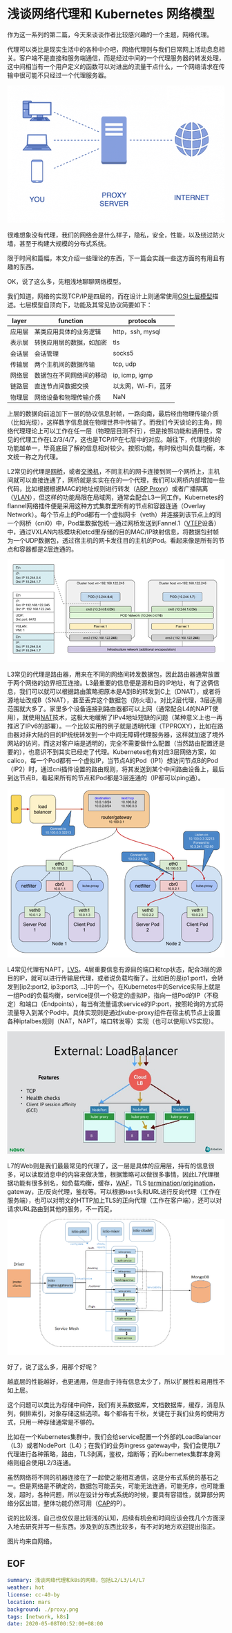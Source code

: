 
# 浅谈网络代理和 Kubernetes 网络模型

作为这一系列的第二篇，今天来谈谈作者比较感兴趣的一个主题，网络代理。

代理可以类比是现实生活中的各种中介吧，网络代理则与我们日常网上活动息息相关。客户端不是直接和服务端通信，而是经过中间的一个代理服务器的转发处理，这中间相当有一个用户定义的函数可以对进出的流量干点什么，一个网络请求在传输中很可能不只经过一个代理服务器。

![img](proxy.png "proxy")

很难想象没有代理，我们的网络会是什么样子，隐私，安全，性能，以及绕过防火墙，甚至于构建大规模的分布式系统。

限于时间和篇幅，本文介绍一些理论的东西，下一篇会实践一些这方面的有用且有趣的东西。

OK，说了这么多，先粗浅地聊聊网络模型。

我们知道，网络的实现TCP/IP是四层的，而在设计上则通常使用[OSI七层模型](https://zh.wikipedia.org/wiki/OSI%E6%A8%A1%E5%9E%8B)描述。七层模型自顶向下，功能及其常见协议简要如下：

| layer | function     | protocols       |
|----- |------------ |--------------- |
| 应用层 | 某类应用具体的业务逻辑 | http，ssh, mysql |
| 表示层 | 转换应用层的数据，如加密 | tls             |
| 会话层 | 会话管理     | socks5          |
| 传输层 | 两个主机间的数据传输 | tcp, udp        |
| 网络层 | 数据包在不同网络间的移动 | ip, icmp, igmp  |
| 链路层 | 直连节点间数据交换 | 以太网，Wi-Fi，蓝牙 |
| 物理层 | 网络设备和物理传输介质 | NaN             |

上层的数据向前追加下一层的协议信息封帧，一路向南，最后经由物理传输介质（比如光缆），这样数字信息就在物理世界中传输了。而我们今天谈论的主角，网络代理理论上可以工作在任一层（物理层目测不行），但是按照功能和通用性，常见的代理工作在L2/3/4/7，这也是TCP/IP在七层中的对应。越往下，代理提供的功能越单一，毕竟底层了解的信息相对较少。按照功能，有时候也叫负载均衡，本文统一称之为代理。

L2常见的代理是[网桥](https://zh.wikipedia.org/wiki/%E6%A9%8B%E6%8E%A5%E5%99%A8)，或者[交换机](https://zh.wikipedia.org/wiki/%E7%B6%B2%E8%B7%AF%E4%BA%A4%E6%8F%9B%E5%99%A8)，不同主机的网卡连接到同一个网桥上，主机间就可以直接连通了，网桥就是实实在在的一个代理，我们可以网桥内部增加一些代码，比如根据根据MAC的地址规则进行转发（[ARP Proxy](https://en.wikipedia.org/wiki/Proxy_ARP)）或者广播隔离（[VLAN](https://zh.wikipedia.org/wiki/%E8%99%9A%E6%8B%9F%E5%B1%80%E5%9F%9F%E7%BD%91)），但这样的功能局限在局域网，通常会配合L3一同工作。Kubernetes的flannel网络插件便是采用这种方式集群里所有的节点和容器连通（Overlay Network）。每个节点上的Pod都有一个虚拟网卡（veth）并连接到该节点上的同一个网桥（cni0）中，Pod里数据包统一通过网桥发送到Fannel.1（[VTEP](https://zh.wikipedia.org/wiki/%E8%99%9B%E6%93%AC%E5%B1%80%E5%9F%9F%E7%B6%B2%E6%93%B4%E5%B1%95)设备）中，通过VXLAN内核模块和etcd里存储的目的MAC/IP映射信息，将数据包封帧为一个UDP数据包，透过宿主机的网卡发往目的主机的Pod。看起来像是所有的节点和容器都是2层连通的。

![img](l2-fannel.png "layer2 proxy")

L3常见的代理是路由器，用来在不同的网络间转发数据包，因此路由器通常放置于两个网络的边界相互连接。L3最重要的信息便是源和目的IP地址，有了这俩信息，我们可以就可以根据路由策略把原本是A到B的转发到C上（DNAT），或者将源地址改成B（SNAT），甚至丢弃这个数据包（防火墙）。对比2层代理，3层适用范围就大多了。家里多个设备连接到路由器都可以上网（通常配合L4的NAPT使用），就使用[NAT](https://zh.wikipedia.org/wiki/%E7%BD%91%E7%BB%9C%E5%9C%B0%E5%9D%80%E8%BD%AC%E6%8D%A2)技术，这极大地缓解了IPv4地址短缺的问题（某种意义上也一再推迟了IPv6的部署）。一个比较实用的例子就是透明代理（TPPROXY），比如在路由器对非大陆的目的IP统统转发到一个中间无障碍代理服务器，这样就加速了境外网站的访问，而这对客户端是透明的，完全不需要做什么配置（当然路由配置还是要的），也意识不到其实已经走了代理。Kubernetes也有对应3层网络方案，如calico，每一个Pod都有一个虚拟IP，当节点A的Pod（IP1）想访问节点B的Pod（IP2）时，通过cni插件设置的路由规则，将其发送到某个中间路由设备上，最后到达节点B，看起来所有的节点和Pod都是3层连通的（IP都可以ping通）。

![img](l3.png "layer3 proxy")

L4常见代理有NAPT，[LVS](https://zh.wikipedia.org/wiki/Linux%E8%99%9A%E6%8B%9F%E6%9C%8D%E5%8A%A1%E5%99%A8)。4层重要信息有源目的端口和tcp状态，配合3层的源目的IP，就可以进行传输层代理，或者说负载均衡了。比如目的是ip1:port1，会转发到[ip2:port2, ip3:port3, &#x2026;]中的一个。在Kubernetes中的Service实际上就是一组Pod的负载均衡，service提供一个稳定的虚拟IP，指向一组Pod的IP（不稳定）和端口（Endpoints），每当有流量请求service的IP:port，按照轮询的方式将流量导入到某个Pod中。具体实现则是通过kube-proxy组件在宿主机节点上设置各种iptalbes规则（NAT，NAPT，端口转发等）实现（也可以使用LVS实现）。

![img](l4.png "layer4 proxy")

L7的Web则是我们最最常见的代理了，这一层是具体的应用层，持有的信息很多，可以读取消息中的内容来做决策，根据策略可以做很多事情，因此L7代理根据功能有很多别名，如负载均衡，缓存，[WAF](https://en.wikipedia.org/wiki/Web_application_firewall)，TLS [termination](https://en.wikipedia.org/wiki/TLS_termination_proxy)/[origination](https://istio.io/docs/tasks/traffic-management/egress/egress-tls-origination/)，gateway，正/反向代理，鉴权等。可以根据`Host`头和URL进行反向代理（工作在服务端），也可以对明文的HTTP加上TLS的正向代理（工作在客户端），还可以对请求URL路由到其他的服务，不一而足。

![img](l7.png "layer7 proxy")

好了，说了这么多，用那个好呢？

越底层的性能越好，也更通用，但是由于持有信息太少了，所以扩展性和易用性不如上层。

这个问题可以类比为存储中间件，我们有关系数据库，文档数据库，缓存，消息队列，倒排索引，对象存储这些选项。每个都各有千秋，关键在于我们业务的使用方式，只用一种存储通常是不够的。

比如在一个Kubernetes集群中，我们会给service配置一个外部的LoadBalancer（L3）或者NodePort（L4）；在我们的业务ingress gateway中，我们会使用L7代理进行各种策略，路由，TLS剥离，鉴权，熔断等；而Kubernetes集群本身网络则组合使用L2/3连通。

虽然网络将不同的机器连接在了一起使之能相互通信，这是分布式系统的基石之一。但是网络是不确定的，数据包可能丢失，可能无法连通，可能无序，也可能重发，超时，各种问题，所以在设计分布式系统的时候，要具有容错性，就算部分网络分区出错，整体功能仍然可用（[CAP](https://zh.wikipedia.org/wiki/CAP%E5%AE%9A%E7%90%86)的P）。

说的比较浅，自己也仅仅是比较浅的认知，后续有机会和时间应该会找几个方面深入地去研究并写一些东西。涉及到的东西比较多，有不对的地方欢迎提出指正。

图片均来自网络。

## EOF

```yaml
summary: 浅谈网络代理和k8s的网络，包括L2/L3/L4/L7
weather: hot
license: cc-40-by
location: mars
background: ./proxy.png
tags: [network, k8s]
date: 2020-05-08T00:52:00+08:00
```
